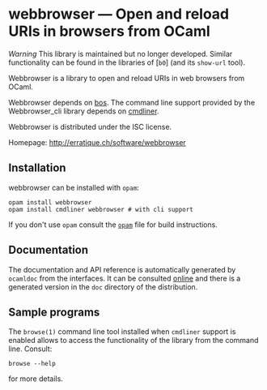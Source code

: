 webbrowser — Open and reload URIs in browsers from OCaml
========================================================

*Warning* This library is maintained but no longer developed.  Similar
functionality can be found in the libraries of [`b0`] (and its
`show-url` tool).

Webbrowser is a library to open and reload URIs in web browsers from
OCaml.

Webbrowser depends on [bos][bos]. The command line support provided by
the Webbrowser_cli library depends on [cmdliner][cmdliner].

Webbrowser is distributed under the ISC license. 

[bos]: http://erratique.ch/software/bos
[cmdliner]: http://erratique.ch/software/cmdliner
[b0]: http://erratique.ch/software/b0

Homepage: <http://erratique.ch/software/webbrowser>

## Installation

webbrowser can be installed with `opam`:

    opam install webbrowser
    opam install cmdliner webbrowser # with cli support 

If you don't use `opam` consult the [`opam`](opam) file for build
instructions.

## Documentation

The documentation and API reference is automatically generated by
`ocamldoc` from the interfaces. It can be consulted [online][doc]
and there is a generated version in the `doc` directory of the
distribution.

[doc]: http://erratique.ch/software/webbrowser/doc

## Sample programs

The `browse(1)` command line tool installed when `cmdliner` support
is enabled allows to access the functionality of the library
from the command line. Consult:
```
browse --help
```
for more details.
